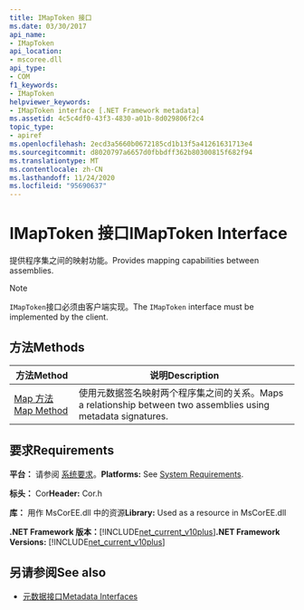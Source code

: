```yaml
---
title: IMapToken 接口
ms.date: 03/30/2017
api_name:
- IMapToken
api_location:
- mscoree.dll
api_type:
- COM
f1_keywords:
- IMapToken
helpviewer_keywords:
- IMapToken interface [.NET Framework metadata]
ms.assetid: 4c5c4df0-43f3-4830-a01b-8d029806f2c4
topic_type:
- apiref
ms.openlocfilehash: 2ecd3a5660b0672185cd1b13f5a41261631713e4
ms.sourcegitcommit: d8020797a6657d0fbbdff362b80300815f682f94
ms.translationtype: MT
ms.contentlocale: zh-CN
ms.lasthandoff: 11/24/2020
ms.locfileid: "95690637"
---
```

# <a name="imaptoken-interface"></a><span data-ttu-id="a4b69-102">IMapToken 接口</span><span class="sxs-lookup"><span data-stu-id="a4b69-102">IMapToken Interface</span></span>

<span data-ttu-id="a4b69-103">提供程序集之间的映射功能。</span><span class="sxs-lookup"><span data-stu-id="a4b69-103">Provides mapping capabilities between assemblies.</span></span>  
  
> [!NOTE]
> <span data-ttu-id="a4b69-104">`IMapToken`接口必须由客户端实现。</span><span class="sxs-lookup"><span data-stu-id="a4b69-104">The `IMapToken` interface must be implemented by the client.</span></span>  
  
## <a name="methods"></a><span data-ttu-id="a4b69-105">方法</span><span class="sxs-lookup"><span data-stu-id="a4b69-105">Methods</span></span>  
  
|<span data-ttu-id="a4b69-106">方法</span><span class="sxs-lookup"><span data-stu-id="a4b69-106">Method</span></span>|<span data-ttu-id="a4b69-107">说明</span><span class="sxs-lookup"><span data-stu-id="a4b69-107">Description</span></span>|  
|------------|-----------------|  
|[<span data-ttu-id="a4b69-108">Map 方法</span><span class="sxs-lookup"><span data-stu-id="a4b69-108">Map Method</span></span>](imaptoken-map-method.md)|<span data-ttu-id="a4b69-109">使用元数据签名映射两个程序集之间的关系。</span><span class="sxs-lookup"><span data-stu-id="a4b69-109">Maps a relationship between two assemblies using metadata signatures.</span></span>|  
  
## <a name="requirements"></a><span data-ttu-id="a4b69-110">要求</span><span class="sxs-lookup"><span data-stu-id="a4b69-110">Requirements</span></span>  

 <span data-ttu-id="a4b69-111">**平台：** 请参阅 [系统要求](../../get-started/system-requirements.md)。</span><span class="sxs-lookup"><span data-stu-id="a4b69-111">**Platforms:** See [System Requirements](../../get-started/system-requirements.md).</span></span>  
  
 <span data-ttu-id="a4b69-112">**标头：** Cor</span><span class="sxs-lookup"><span data-stu-id="a4b69-112">**Header:** Cor.h</span></span>  
  
 <span data-ttu-id="a4b69-113">**库：** 用作 MsCorEE.dll 中的资源</span><span class="sxs-lookup"><span data-stu-id="a4b69-113">**Library:** Used as a resource in MsCorEE.dll</span></span>  
  
 <span data-ttu-id="a4b69-114">**.NET Framework 版本：**[!INCLUDE[net_current_v10plus](../../../../includes/net-current-v10plus-md.md)]</span><span class="sxs-lookup"><span data-stu-id="a4b69-114">**.NET Framework Versions:** [!INCLUDE[net_current_v10plus](../../../../includes/net-current-v10plus-md.md)]</span></span>  
  
## <a name="see-also"></a><span data-ttu-id="a4b69-115">另请参阅</span><span class="sxs-lookup"><span data-stu-id="a4b69-115">See also</span></span>

- [<span data-ttu-id="a4b69-116">元数据接口</span><span class="sxs-lookup"><span data-stu-id="a4b69-116">Metadata Interfaces</span></span>](metadata-interfaces.md)
